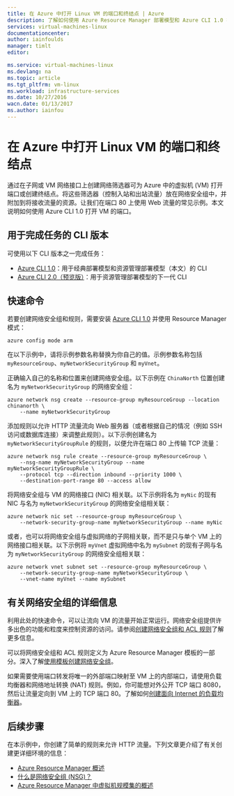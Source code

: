 ```yaml
---
title: 在 Azure 中打开 Linux VM 的端口和终结点 | Azure
description: 了解如何使用 Azure Resource Manager 部署模型和 Azure CLI 1.0 在 Linux VM 上打开端口/创建终结点
services: virtual-machines-linux
documentationcenter: 
author: iainfoulds
manager: timlt
editor: 

ms.service: virtual-machines-linux
ms.devlang: na
ms.topic: article
ms.tgt_pltfrm: vm-linux
ms.workload: infrastructure-services
ms.date: 10/27/2016
wacn.date: 01/13/2017
ms.author: iainfou
---
```


# 在 Azure 中打开 Linux VM 的端口和终结点
通过在子网或 VM 网络接口上创建网络筛选器可为 Azure 中的虚拟机 (VM) 打开端口或创建终结点。将这些筛选器（控制入站和出站流量）放在网络安全组中，并附加到将接收流量的资源。让我们在端口 80 上使用 Web 流量的常见示例。本文说明如何使用 Azure CLI 1.0 打开 VM 的端口。

## 用于完成任务的 CLI 版本
可使用以下 CLI 版本之一完成任务：

- [Azure CLI 1.0](#quick-commands)：用于经典部署模型和资源管理部署模型（本文）的 CLI
- [Azure CLI 2.0（预览版）](./virtual-machines-linux-nsg-quickstart.md)：用于资源管理部署模型的下一代 CLI

## <a name="quick-commands"></a> 快速命令
若要创建网络安全组和规则，需要安装 [Azure CLI 1.0](../xplat-cli-install.md) 并使用 Resource Manager 模式：

    azure config mode arm

在以下示例中，请将示例参数名称替换为你自己的值。示例参数名称包括 `myResourceGroup`、`myNetworkSecurityGroup` 和 `myVnet`。

正确输入自己的名称和位置来创建网络安全组。以下示例在 `ChinaNorth` 位置创建名为 `myNetworkSecurityGroup` 的网络安全组：

    azure network nsg create --resource-group myResourceGroup --location chinanorth \
        --name myNetworkSecurityGroup

添加规则以允许 HTTP 流量流向 Web 服务器（或者根据自己的情况（例如 SSH 访问或数据库连接）来调整此规则）。以下示例创建名为 `myNetworkSecurityGroupRule` 的规则，以便允许在端口 80 上传输 TCP 流量：

    azure network nsg rule create --resource-group myResourceGroup \
        --nsg-name myNetworkSecurityGroup --name myNetworkSecurityGroupRule \
        --protocol tcp --direction inbound --priority 1000 \
        --destination-port-range 80 --access allow

将网络安全组与 VM 的网络接口 (NIC) 相关联。以下示例将名为 `myNic` 的现有 NIC 与名为 `myNetworkSecurityGroup` 的网络安全组相关联：

    azure network nic set --resource-group myResourceGroup \
        --network-security-group-name myNetworkSecurityGroup --name myNic

或者，也可以将网络安全组与虚拟网络的子网相关联，而不是只与单个 VM 上的网络接口相关联。以下示例将 `myVnet` 虚拟网络中名为 `mySubnet` 的现有子网与名为 `myNetworkSecurityGroup` 的网络安全组相关联：

    azure network vnet subnet set --resource-group myResourceGroup \
        --network-security-group-name myNetworkSecurityGroup \
        --vnet-name myVnet --name mySubnet

## 有关网络安全组的详细信息
利用此处的快速命令，可以让流向 VM 的流量开始正常运行。网络安全组提供许多出色的功能和粒度来控制资源的访问。请参阅[创建网络安全组和 ACL 规则](../virtual-network/virtual-networks-create-nsg-arm-cli.md)了解更多信息。

可以将网络安全组和 ACL 规则定义为 Azure Resource Manager 模板的一部分。深入了解[使用模板创建网络安全组](../virtual-network/virtual-networks-create-nsg-arm-template.md)。

如果需要使用端口转发将唯一的外部端口映射至 VM 上的内部端口，请使用负载均衡器和网络地址转换 (NAT) 规则。例如，你可能想对外公开 TCP 端口 8080，然后让流量定向到 VM 上的 TCP 端口 80。了解如何[创建面向 Internet 的负载均衡器](../load-balancer/load-balancer-get-started-internet-arm-cli.md)。

## 后续步骤
在本示例中，你创建了简单的规则来允许 HTTP 流量。下列文章更介绍了有关创建更详细环境的信息：

* [Azure Resource Manager 概述](../azure-resource-manager/resource-group-overview.md)
* [什么是网络安全组 (NSG)？](../virtual-network/virtual-networks-nsg.md)
* [Azure Resource Manager 中虚拟机规模集的概述](../load-balancer/load-balancer-arm.md)

<!---HONumber=Mooncake_0109_2017-->